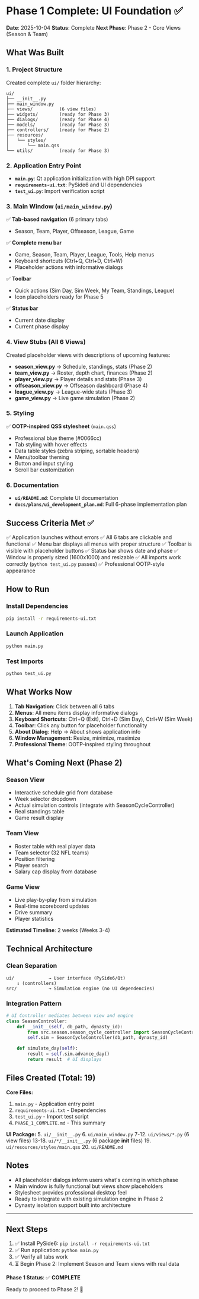 # Phase 1 Complete: UI Foundation ✅

**Date**: 2025-10-04
**Status**: Complete
**Next Phase**: Phase 2 - Core Views (Season & Team)

## What Was Built

### 1. Project Structure
Created complete `ui/` folder hierarchy:
```
ui/
├── __init__.py
├── main_window.py
├── views/          (6 view files)
├── widgets/        (ready for Phase 3)
├── dialogs/        (ready for Phase 4)
├── models/         (ready for Phase 3)
├── controllers/    (ready for Phase 2)
├── resources/
│   └── styles/
│       └── main.qss
└── utils/          (ready for Phase 3)
```

### 2. Application Entry Point
- **`main.py`**: Qt application initialization with high DPI support
- **`requirements-ui.txt`**: PySide6 and UI dependencies
- **`test_ui.py`**: Import verification script

### 3. Main Window (`ui/main_window.py`)
✅ **Tab-based navigation** (6 primary tabs)
- Season, Team, Player, Offseason, League, Game

✅ **Complete menu bar**
- Game, Season, Team, Player, League, Tools, Help menus
- Keyboard shortcuts (Ctrl+Q, Ctrl+D, Ctrl+W)
- Placeholder actions with informative dialogs

✅ **Toolbar**
- Quick actions (Sim Day, Sim Week, My Team, Standings, League)
- Icon placeholders ready for Phase 5

✅ **Status bar**
- Current date display
- Current phase display

### 4. View Stubs (All 6 Views)
Created placeholder views with descriptions of upcoming features:
- **season_view.py** → Schedule, standings, stats (Phase 2)
- **team_view.py** → Roster, depth chart, finances (Phase 2)
- **player_view.py** → Player details and stats (Phase 3)
- **offseason_view.py** → Offseason dashboard (Phase 4)
- **league_view.py** → League-wide stats (Phase 3)
- **game_view.py** → Live game simulation (Phase 2)

### 5. Styling
✅ **OOTP-inspired QSS stylesheet** (`main.qss`)
- Professional blue theme (#0066cc)
- Tab styling with hover effects
- Data table styles (zebra striping, sortable headers)
- Menu/toolbar theming
- Button and input styling
- Scroll bar customization

### 6. Documentation
- **`ui/README.md`**: Complete UI documentation
- **`docs/plans/ui_development_plan.md`**: Full 6-phase implementation plan

## Success Criteria Met ✅

✅ Application launches without errors
✅ All 6 tabs are clickable and functional
✅ Menu bar displays all menus with proper structure
✅ Toolbar is visible with placeholder buttons
✅ Status bar shows date and phase
✅ Window is properly sized (1600x1000) and resizable
✅ All imports work correctly (`python test_ui.py` passes)
✅ Professional OOTP-style appearance

## How to Run

### Install Dependencies
```bash
pip install -r requirements-ui.txt
```

### Launch Application
```bash
python main.py
```

### Test Imports
```bash
python test_ui.py
```

## What Works Now

1. **Tab Navigation**: Click between all 6 tabs
2. **Menus**: All menu items display informative dialogs
3. **Keyboard Shortcuts**: Ctrl+Q (Exit), Ctrl+D (Sim Day), Ctrl+W (Sim Week)
4. **Toolbar**: Click any button for placeholder functionality
5. **About Dialog**: Help → About shows application info
6. **Window Management**: Resize, minimize, maximize
7. **Professional Theme**: OOTP-inspired styling throughout

## What's Coming Next (Phase 2)

### Season View
- Interactive schedule grid from database
- Week selector dropdown
- Actual simulation controls (integrate with SeasonCycleController)
- Real standings table
- Game result display

### Team View
- Roster table with real player data
- Team selector (32 NFL teams)
- Position filtering
- Player search
- Salary cap display from database

### Game View
- Live play-by-play from simulation
- Real-time scoreboard updates
- Drive summary
- Player statistics

**Estimated Timeline**: 2 weeks (Weeks 3-4)

## Technical Architecture

### Clean Separation
```
ui/             → User interface (PySide6/Qt)
    ↕ (controllers)
src/            → Simulation engine (no UI dependencies)
```

### Integration Pattern
```python
# UI Controller mediates between view and engine
class SeasonController:
    def __init__(self, db_path, dynasty_id):
        from src.season.season_cycle_controller import SeasonCycleController
        self.sim = SeasonCycleController(db_path, dynasty_id)

    def simulate_day(self):
        result = self.sim.advance_day()
        return result  # UI displays
```

## Files Created (Total: 19)

**Core Files:**
1. `main.py` - Application entry point
2. `requirements-ui.txt` - Dependencies
3. `test_ui.py` - Import test script
4. `PHASE_1_COMPLETE.md` - This summary

**UI Package:**
5. `ui/__init__.py`
6. `ui/main_window.py`
7-12. `ui/views/*.py` (6 view files)
13-18. `ui/*/__init__.py` (6 package __init__ files)
19. `ui/resources/styles/main.qss`
20. `ui/README.md`

## Notes

- All placeholder dialogs inform users what's coming in which phase
- Main window is fully functional but views show placeholders
- Stylesheet provides professional desktop feel
- Ready to integrate with existing simulation engine in Phase 2
- Dynasty isolation support built into architecture

---

## Next Steps

1. ✅ Install PySide6: `pip install -r requirements-ui.txt`
2. ✅ Run application: `python main.py`
3. ✅ Verify all tabs work
4. ⏳ Begin Phase 2: Implement Season and Team views with real data

**Phase 1 Status**: ✅ **COMPLETE**

Ready to proceed to Phase 2! 🚀
